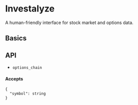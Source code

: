 # Investalyze

A human-friendly interface for stock market and options data.

## Basics


## API

- `options_chain`

#### Accepts
```
{
  "symbol": string
}
```
